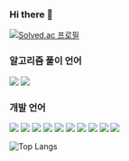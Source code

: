 ### Hi there 👋

[![Solved.ac
프로필](http://mazassumnida.wtf/api/generate_badge?boj=dwdyj0514)](https://solved.ac/dwdyj0514)

### 알고리즘 풀이 언어
<div>
  <img src="https://img.shields.io/badge/C++-00599C?style=flat-square&logo=C++&logoColor=black"/>
  <img src="https://img.shields.io/badge/Java-007396?style=flat&logo=OpenJDK&logoColor=white"/>
</div>

### 개발 언어
<div>
<img src="https://img.shields.io/badge/React-61DAFB?style=flat-square&logo=react&logoColor=black"/>

<img src="https://img.shields.io/badge/Next.js-000000?style=flat-square&logo=Next.js&logoColor=white"/>

<img src="https://img.shields.io/badge/Vue.js-4FC08D?style=flat-square&logo=Vue.js&logoColor=white"/>

<img src="https://img.shields.io/badge/JavaScript-F7DF1E?style=flat-square&logo=javascript&logoColor=yellow"/>
  
  <img src="https://img.shields.io/badge/TypeScript-3178C6?style=flat-square&logo=typescript&logoColor=blue"/>

  <img src="https://img.shields.io/badge/CSS3-1572B6?style=flat-square&logo=css3&logoColor=white"/>

  <img src="https://img.shields.io/badge/styled components-DB7093?style=flat-square&logo=styled-components&logoColor=white"/>

  <img src="https://img.shields.io/badge/Tailwind CSS-06B6D4?style=flat-square&logo=Tailwind CSS&logoColor=white"/>

  <img src="https://img.shields.io/badge/Bootstrapap-7952B3?style=flat-square&logo=bootstrap&logoColor=white"/>

  <img src="https://img.shields.io/badge/Android Studio-3DDC84?style=flat-square&logo=Android Studio&logoColor=white"/>

</div>

![Top Langs](https://github-readme-stats.vercel.app/api/top-langs/?username=dwdjjj&theme=dark)
